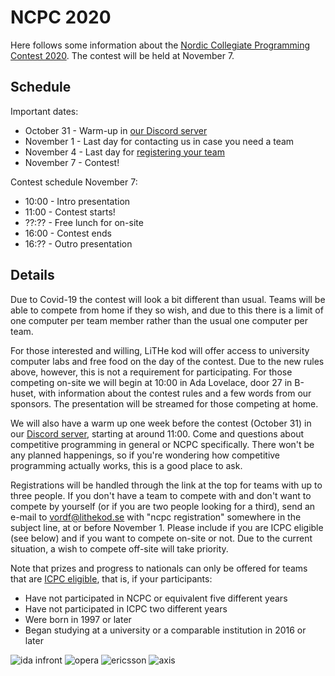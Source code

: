 # NCPC 2020

Here follows some information about the [Nordic Collegiate Programming
Contest 2020](https://nordic.icpc.io/ncpc2020/). The contest will be held at November 7.

## Schedule

Important dates:
* October 31 - Warm-up in [our Discord server](https://discord.gg/UG5YYsN)
* November 1 - Last day for contacting us in case you need a team
* November 4 - Last day for [registering your team](https://icpc.global/regionals/finder/Nordic-2020)
* November 7 - Contest!

Contest schedule November 7:
* 10:00 - Intro presentation
* 11:00 - Contest starts!
* ??:?? - Free lunch for on-site
* 16:00 - Contest ends
* 16:?? - Outro presentation

## Details

Due to Covid-19 the contest will look a bit different than usual. Teams will be
able to compete from home if they so wish, and due to this there is a limit of
one computer per team member rather than the usual one computer per team.

For those interested and willing, LiTHe kod will offer access to university
computer labs and free food on the day of the contest. Due to the new rules
above, however, this is not a requirement for participating. For those competing
on-site we will begin at 10:00 in Ada Lovelace, door 27 in B-huset, with
information about the contest rules and a few words from our sponsors. The
presentation will be streamed for those competing at home.

We will also have a warm up one week before the contest (October 31) in our
[Discord server](https://discord.gg/UG5YYsN), starting at around 11:00. Come and
questions about competitive programming in general or NCPC specifically. There
won't be any planned happenings, so if you're wondering how competitive
programming actually works, this is a good place to ask.

Registrations will be handled through the link at the top for teams with up
to three people. If you don't have a team to compete with and don't want to
compete by yourself (or if you are two people looking for a third), send an e-mail
to <a href="mailto:vordf@lithekod.se">vordf@lithekod.se</a> with "ncpc
registration" somewhere in the subject line, at or before November 1. Please include if you are ICPC
eligible (see below) and if you want to compete on-site or not. Due to the
current situation, a wish to compete off-site will take priority.

Note that prizes and progress to nationals can only be offered for teams that are
[ICPC eligible](https://icpc.global/regionals/rules), that is, if your
participants:

* Have not participated in NCPC or equivalent five different years
* Have not participated in ICPC two different years
* Were born in 1997 or later
* Began studying at a university or a comparable institution in 2016 or later

<div id="sponsor-container">
    <img class="sponsor" src="/static/img/idainfront_logo.png" alt="ida infront">
    <img class="sponsor" src="/static/img/opera_dark_logo.png" alt="opera">
    <img class="sponsor" src="/static/img/ericsson_logo.png" alt="ericsson">
    <img class="sponsor" src="/static/img/axis.png" alt="axis">
</div>

